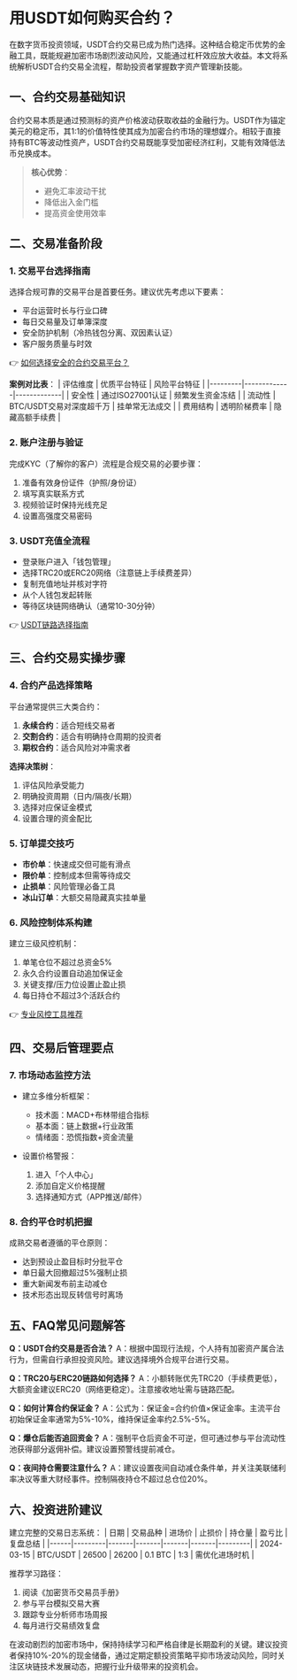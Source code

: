 # 用USDT如何购买合约？

在数字货币投资领域，USDT合约交易已成为热门选择。这种结合稳定币优势的金融工具，既能规避加密市场剧烈波动风险，又能通过杠杆效应放大收益。本文将系统解析USDT合约交易全流程，帮助投资者掌握数字资产管理新技能。

## 一、合约交易基础知识
合约交易本质是通过预测标的资产价格波动获取收益的金融行为。USDT作为锚定美元的稳定币，其1:1的价值特性使其成为加密合约市场的理想媒介。相较于直接持有BTC等波动性资产，USDT合约交易既能享受加密经济红利，又能有效降低法币兑换成本。

> **核心优势**：
> - 避免汇率波动干扰
> - 降低出入金门槛
> - 提高资金使用效率

## 二、交易准备阶段

### 1. 交易平台选择指南
选择合规可靠的交易平台是首要任务。建议优先考虑以下要素：
- 平台运营时长与行业口碑
- 每日交易量及订单簿深度
- 安全防护机制（冷热钱包分离、双因素认证）
- 客户服务质量与时效

👉 [如何选择安全的合约交易平台？](https://bit.ly/okx_welcome)

**案例对比表**：
| 评估维度 | 优质平台特征 | 风险平台特征 |
|---------|-------------|-------------|
| 安全性   | 通过ISO27001认证 | 频繁发生资金冻结 |
| 流动性   | BTC/USDT交易对深度超千万 | 挂单常无法成交 |
| 费用结构 | 透明阶梯费率 | 隐藏高额手续费 |

### 2. 账户注册与验证
完成KYC（了解你的客户）流程是合规交易的必要步骤：
1. 准备有效身份证件（护照/身份证）
2. 填写真实联系方式
3. 视频验证时保持光线充足
4. 设置高强度交易密码

### 3. USDT充值全流程
- 登录账户进入「钱包管理」
- 选择TRC20或ERC20网络（注意链上手续费差异）
- 复制充值地址并核对字符
- 从个人钱包发起转账
- 等待区块链网络确认（通常10-30分钟）

👉 [USDT链路选择指南](https://bit.ly/okx_welcome)

## 三、合约交易实操步骤

### 4. 合约产品选择策略
平台通常提供三大类合约：
1. **永续合约**：适合短线交易者
2. **交割合约**：适合有明确持仓周期的投资者
3. **期权合约**：适合风险对冲需求者

**选择决策树**：
1. 评估风险承受能力
2. 明确投资周期（日内/隔夜/长期）
3. 选择对应保证金模式
4. 设置合理的资金配比

### 5. 订单提交技巧
- **市价单**：快速成交但可能有滑点
- **限价单**：控制成本但需等待成交
- **止损单**：风险管理必备工具
- **冰山订单**：大额交易隐藏真实挂单量

### 6. 风险控制体系构建
建立三级风控机制：
1. 单笔仓位不超过总资金5%
2. 永久合约设置自动追加保证金
3. 关键支撑/压力位设置止盈止损
4. 每日持仓不超过3个活跃合约

👉 [专业风控工具推荐](https://bit.ly/okx_welcome)

## 四、交易后管理要点

### 7. 市场动态监控方法
- 建立多维分析框架：
  - 技术面：MACD+布林带组合指标
  - 基本面：链上数据+行业政策
  - 情绪面：恐慌指数+资金流量

- 设置价格警报：
  1. 进入「个人中心」
  2. 添加自定义价格提醒
  3. 选择通知方式（APP推送/邮件）

### 8. 合约平仓时机把握
成熟交易者遵循的平仓原则：
- 达到预设止盈目标时分批平仓
- 单日最大回撤超过5%强制止损
- 重大新闻发布前主动减仓
- 技术形态出现反转信号时离场

## 五、FAQ常见问题解答

**Q：USDT合约交易是否合法？**
A：根据中国现行法规，个人持有加密资产属合法行为，但需自行承担投资风险。建议选择境外合规平台进行交易。

**Q：TRC20与ERC20链路如何选择？**
A：小额转账优先TRC20（手续费更低），大额资金建议ERC20（网络更稳定）。注意接收地址需与链路匹配。

**Q：如何计算合约保证金？**
A：公式为：保证金=合约价值×保证金率。主流平台初始保证金率通常为5%-10%，维持保证金率约2.5%-5%。

**Q：爆仓后能否追回资金？**
A：强制平仓后资金不可逆，但可通过参与平台流动性池获得部分返佣补偿。建议设置预警线提前减仓。

**Q：夜间持仓需要注意什么？**
A：建议设置夜间自动减仓条件单，并关注美联储利率决议等重大财经事件。控制隔夜持仓不超过总仓位20%。

## 六、投资进阶建议

建立完整的交易日志系统：
| 日期 | 交易品种 | 进场价 | 止损价 | 持仓量 | 盈亏比 | 复盘总结 |
|------|---------|-------|-------|-------|-------|---------|
| 2024-03-15 | BTC/USDT | 26500 | 26200 | 0.1 BTC | 1:3 | 需优化进场时机 |

推荐学习路径：
1. 阅读《加密货币交易员手册》
2. 参与平台模拟交易大赛
3. 跟踪专业分析师市场周报
4. 每月进行交易绩效复盘

在波动剧烈的加密市场中，保持持续学习和严格自律是长期盈利的关键。建议投资者保持10%-20%的现金储备，通过定期定额投资策略平抑市场波动风险，同时关注区块链技术发展动态，把握行业升级带来的投资机会。